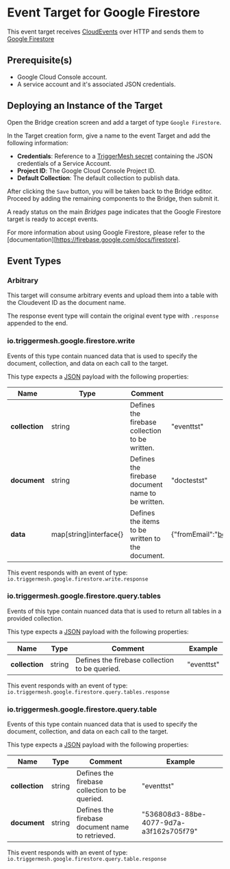 # Event Target for Google Firestore 

This event target receives [CloudEvents][ce] over HTTP and sends them to [Google Firestore](https://cloud.google.com/firestore)

## Prerequisite(s)

- Google Cloud Console account.
- A service account and it's associated JSON credentials.

## Deploying an Instance of the Target

Open the Bridge creation screen and add a target of type `Google Firestore`.

In the Target creation form, give a name to the event Target and add the following information:

- **Credentials**: Reference to a [TriggerMesh secret](../guides/secrets.md) containing the JSON credentials of a Service Account.
- **Project ID**: The Google Cloud Console Project ID.
- **Default Collection**: The default collection to publish data.

After clicking the `Save` button, you will be taken back to the Bridge editor. Proceed by adding the remaining
components to the Bridge, then submit it.

A ready status on the main _Bridges_ page indicates that the Google Firestore target is ready to accept events.

For more information about using Google Firestore, please refer to the [documentation][https://firebase.google.com/docs/firestore].

## Event Types
### Arbitrary
This target will consume arbitrary events and upload them into a table with the Cloudevent ID as the document name.

The response event type will contain the original event type with `.response` appended to the end. 

### io.triggermesh.google.firestore.write

Events of this type contain nuanced data that is used to specify the document, collection, and data on each call to the target.

This type expects a [JSON][ce-jsonformat] payload with the following properties:

| Name  |  Type |  Comment | Example
|---|---|---|---|
| **collection** | string | Defines the firebase collection to be written. | "eventtst" |
| **document** | string | Defines the firebase document name to be written. |  "doctestst" |
| **data** | map[string]interface{} | Defines the items to be written to the document. |  {"fromEmail":"bob@triggermesh.com","hello":"pls"} |

This event responds with an event of type: `io.triggermesh.google.firestore.write.response`

### io.triggermesh.google.firestore.query.tables

Events of this type contain nuanced data that is used to return all tables in a provided collection.

This type expects a [JSON][ce-jsonformat] payload with the following properties:

| Name  |  Type |  Comment | Example
|---|---|---|---|
| **collection** | string | Defines the firebase collection to be queried. | "eventtst" |

This event responds with an event of type: `io.triggermesh.google.firestore.query.tables.response`

### io.triggermesh.google.firestore.query.table

Events of this type contain nuanced data that is used to specify the document, collection, and data on each call to the target.

This type expects a [JSON][ce-jsonformat] payload with the following properties:

| Name  |  Type |  Comment | Example
|---|---|---|---|
| **collection** | string | Defines the firebase collection to be queried. | "eventtst" |
| **document** | string | Defines the firebase document name to retrieved. |  "536808d3-88be-4077-9d7a-a3f162s705f79" |

This event responds with an event of type: `io.triggermesh.google.firestore.query.table.response`

[ce]: https://cloudevents.io/
[ce-jsonformat]: https://github.com/cloudevents/spec/blob/v1.0/json-format.md